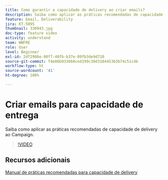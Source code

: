 ```yaml
---
title: Como garantir a capacidade de delivery ao criar emails?
description: Saiba como aplicar as práticas recomendadas de capacidade de delivery.
feature: Email, Deliverability
jira: KT-5095
thumbnail: 330943.jpg
doc-type: feature video
activity: understand
team: WWFRE
role: User
level: Beginner
exl-id: 2df2986e-00f7-40fb-b37e-09fb3de9d710
source-git-commit: f4e86b933660ced199c30d318445363b74c51c4b
workflow-type: ht
source-wordcount: '41'
ht-degree: 100%

---
```


# Criar emails para capacidade de entrega

Saiba como aplicar as práticas recomendadas de capacidade de delivery ao Campaign.

>[!VIDEO](https://video.tv.adobe.com/v/330943?quality=12&learn=on)

## Recursos adicionais

[Manual de práticas recomendadas para capacidade de delivery](https://experienceleague.adobe.com/docs/deliverability-learn/deliverability-best-practice-guide/introduction.html?lang=pt-BR)
